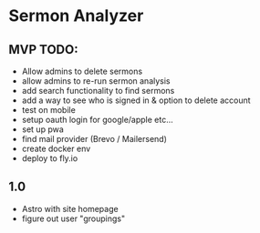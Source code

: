 # Sermon Analyzer

## MVP TODO:
* Allow admins to delete sermons
* allow admins to re-run sermon analysis
* add search functionality to find sermons
* add a way to see who is signed in & option to delete account
* test on mobile
* setup oauth login for google/apple etc...
* set up pwa
* find mail provider (Brevo / Mailersend)
* create docker env
* deploy to fly.io

## 1.0
* Astro with site homepage
* figure out user "groupings"